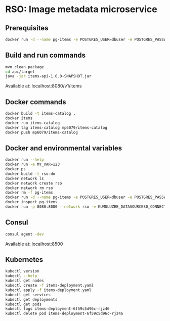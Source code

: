 # RSO: Image metadata microservice

## Prerequisites

```bash
docker run -d --name pg-items -e POSTGRES_USER=dbuser -e POSTGRES_PASSWORD=postgres -e POSTGRES_DB=items -p 5432:5432 postgres:13
```

## Build and run commands
```bash
mvn clean package
cd api/target
java -jar items-api-1.0.0-SNAPSHOT.jar
```
Available at: localhost:8080/v1/items

## Docker commands
```bash
docker build -t items-catalog .   
docker items
docker run items-catalog    
docker tag items-catalog mp6079/items-catalog   
docker push mp6079/items-catalog  
```

## Docker and environmental variables 
```bash
docker run --help
docker run -e MY_VAR=123
docker ps
docker build -t rso-dn
docker network ls
docker network create rso
docker network rm rso
docker rm -f pg-items
docker run -d --name pg-items -e POSTGRES_USER=dbuser -e POSTGRES_PASSWORD=postgres -e POSTGRES_DB=image-metadata -p 5432:5432 --network rso postgres:13
docker inspect pg-items
docker run -p 8080:8080 --network rso -e KUMULUZEE_DATASOURCES0_CONNECTIONURL=jdbc:postgresql://pg-items:5432/items rso-dn
```

## Consul
```bash
consul agent -dev
```
Available at: localhost:8500


## Kubernetes
```bash
kubectl version
kubectl --help
kubectl get nodes
kubectl create -f items-deployment.yaml 
kubectl apply -f items-deployment.yaml 
kubectl get services 
kubectl get deployments
kubectl get pods
kubectl logs items-deployment-6f59c5d96c-rjz46
kubectl delete pod items-deployment-6f59c5d96c-rjz46
```
